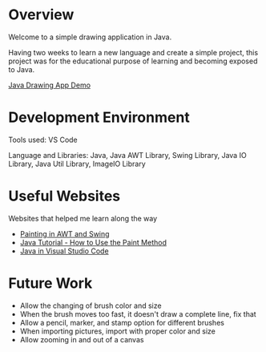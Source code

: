 # Overview

Welcome to a simple drawing application in Java.

Having two weeks to learn a new language and create a simple project, this project was for the educational purpose of learning and becoming exposed to Java.

[Java Drawing App Demo](https://youtu.be/rbXBsZMiX_U)

# Development Environment

Tools used: VS Code

Language and Libraries: Java, Java AWT Library, Swing Library, Java IO Library, Java Util Library, ImageIO Library

# Useful Websites

Websites that helped me learn along the way

- [Painting in AWT and Swing](https://www.oracle.com/java/technologies/painting.html)
- [Java Tutorial - How to Use the Paint Method](https://www.youtube.com/watch?v=_-8iGi5v5E0)
- [Java in Visual Studio Code](https://code.visualstudio.com/docs/languages/java)

# Future Work

- Allow the changing of brush color and size
- When the brush moves too fast, it doesn't draw a complete line, fix that
- Allow a pencil, marker, and stamp option for different brushes
- When importing pictures, import with proper color and size
- Allow zooming in and out of a canvas
